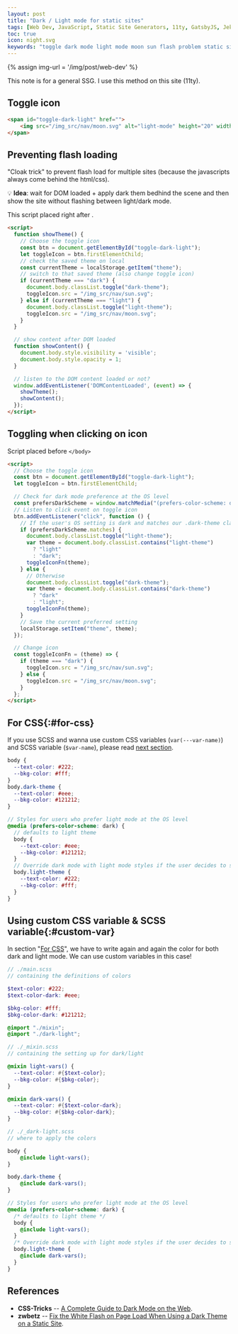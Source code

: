```yaml
---
layout: post
title: "Dark / Light mode for static sites"
tags: [Web Dev, JavaScript, Static Site Generators, 11ty, GatsbyJS, Jekyll]
toc: true
icon: night.svg
keywords: "toggle dark mode light mode moon sun flash problem static site gatsby 11ty eleventy cloak trick"
---
```


{% assign img-url = '/img/post/web-dev' %}

This note is for a general SSG. I use this method on this site (11ty).

## Toggle icon

``` html
<span id="toggle-dark-light" href="">
	<img src="/img_src/nav/moon.svg" alt="light-mode" height="20" width="20">
</span>
```

## Preventing flash loading

"Cloak trick" to prevent flash load for multiple sites (because the javascripts always come behind the html/css).

💡 **Idea**: wait for DOM loaded + apply dark them bedhind the scene and then show the site without flashing between light/dark mode.

This script placed right after <body>.

``` html
<script>
  function showTheme() {
    // Choose the toggle icon
    const btn = document.getElementById("toggle-dark-light");
    let toggleIcon = btn.firstElementChild;
    // check the saved theme on local
    const currentTheme = localStorage.getItem("theme");
    // switch to that saved theme (also change toggle icon)
    if (currentTheme === "dark") {
      document.body.classList.toggle("dark-theme");
      toggleIcon.src = "/img_src/nav/sun.svg";
    } else if (currentTheme === "light") {
      document.body.classList.toggle("light-theme");
      toggleIcon.src = "/img_src/nav/moon.svg";
    }
  }

  // show content after DOM loaded
  function showContent() {
    document.body.style.visibility = 'visible';
    document.body.style.opacity = 1;
  }

  // listen to the DOM content loaded or not?
  window.addEventListener('DOMContentLoaded', (event) => {
    showTheme();
    showContent();
  });
</script>
```

## Toggling when clicking on icon

Script placed before `</body>`

``` html
<script>
  // Choose the toggle icon
  const btn = document.getElementById("toggle-dark-light");
  let toggleIcon = btn.firstElementChild;

  // Check for dark mode preference at the OS level
  const prefersDarkScheme = window.matchMedia("(prefers-color-scheme: dark)");
  // Listen to click event on toggle icon
  btn.addEventListener("click", function () {
    // If the user's OS setting is dark and matches our .dark-theme class...
    if (prefersDarkScheme.matches) {
      document.body.classList.toggle("light-theme");
      var theme = document.body.classList.contains("light-theme")
        ? "light"
        : "dark";
      toggleIconFn(theme);
    } else {
      // Otherwise
      document.body.classList.toggle("dark-theme");
      var theme = document.body.classList.contains("dark-theme")
        ? "dark"
        : "light";
      toggleIconFn(theme);
    }
    // Save the current preferred setting
    localStorage.setItem("theme", theme);
  });

  // Change icon
  const toggleIconFn = (theme) => {
    if (theme === "dark") {
      toggleIcon.src = "/img_src/nav/sun.svg";
    } else {
      toggleIcon.src = "/img_src/nav/moon.svg";
    }
  };
</script>
```

## For CSS{:#for-css}

If you use SCSS and wanna use custom CSS variables (`var(---var-name)`) and SCSS variable (`$var-name`), please read [next section](#custom-var).

``` scss
body {
  --text-color: #222;
  --bkg-color: #fff;
}
body.dark-theme {
  --text-color: #eee;
  --bkg-color: #121212;
}

// Styles for users who prefer light mode at the OS level
@media (prefers-color-scheme: dark) {
  // defaults to light theme
  body {
    --text-color: #eee;
    --bkg-color: #121212;
  }
  // Override dark mode with light mode styles if the user decides to swap
  body.light-theme {
    --text-color: #222;
    --bkg-color: #fff;
  }
}
```

## Using custom CSS variable & SCSS variable{:#custom-var}

In section "[For CSS](#for-css)", we have to write again and again the color for both dark and light mode. We can use custom variables in this case!

``` scss
// ./main.scss
// containing the definitions of colors

$text-color: #222;
$text-color-dark: #eee;

$bkg-color: #fff;
$bkg-color-dark: #121212;

@import "./mixin";
@import "./dark-light";
```

``` scss
// ./_mixin.scss
// containing the setting up for dark/light

@mixin light-vars() {
  --text-color: #{$text-color};
  --bkg-color: #{$bkg-color};
}

@mixin dark-vars() {
  --text-color: #{$text-color-dark};
  --bkg-color: #{$bkg-color-dark};
}
```

``` scss
// ./_dark-light.scss
// where to apply the colors

body {
	@include light-vars();
}

body.dark-theme {
	@include dark-vars();
}

// Styles for users who prefer light mode at the OS level
@media (prefers-color-scheme: dark) {
  /* defaults to light theme */
  body {
    @include light-vars();
  }
  /* Override dark mode with light mode styles if the user decides to swap */
  body.light-theme {
    @include dark-vars();
  }
}
```

## References

- **CSS-Tricks** -- [A Complete Guide to Dark Mode on the Web](https://css-tricks.com/a-complete-guide-to-dark-mode-on-the-web/#toggling-themes).
- **zwbetz** -- [Fix the White Flash on Page Load When Using a Dark Theme on a Static Site](https://zwbetz.com/fix-the-white-flash-on-page-load-when-using-a-dark-theme-on-a-static-site/).

